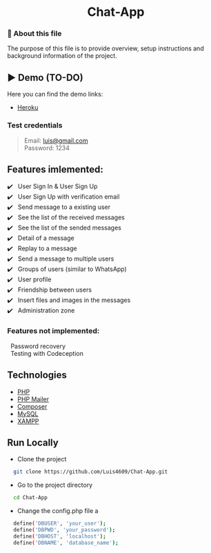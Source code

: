 <h1 align="center">Chat-App</h1>

### 🎯 About this file

The purpose of this file is to provide overview, setup instructions and background information of the project.

## ▶️ Demo (TO-DO)

Here you can find the demo links:

- [Heroku](https://ljmp-message-app.herokuapp.com/index.php)

### Test credentials

> Email: luis@gmail.com<br/>
> Password: 1234<br/>

## Features imlemented:

:heavy_check_mark: &nbsp;&nbsp;User Sign In & User Sign Up<br />
:heavy_check_mark: &nbsp;&nbsp;User Sign Up with verification email<br />
:heavy_check_mark: &nbsp;&nbsp;Send message to a existing user<br />
:heavy_check_mark: &nbsp;&nbsp;See the list of the received messages<br />
:heavy_check_mark: &nbsp;&nbsp;See the list of the sended messages<br />
:heavy_check_mark: &nbsp;&nbsp;Detail of a message<br />
:heavy_check_mark: &nbsp;&nbsp;Replay to a message<br />
:heavy_check_mark: &nbsp;&nbsp;Send a message to multiple users<br />
:heavy_check_mark: &nbsp;&nbsp;Groups of users (similar to WhatsApp)<br />
:heavy_check_mark: &nbsp;&nbsp;User profile<br />
:heavy_check_mark: &nbsp;&nbsp;Friendship between users<br />
:heavy_check_mark: &nbsp;&nbsp;Insert files and images in the messages<br />
:heavy_check_mark: &nbsp;&nbsp;Administration zone<br />

### Features not implemented:

&nbsp;&nbsp;Password recovery<br />
&nbsp;&nbsp;Testing with Codeception<br />

## Technologies

- [PHP](https://www.php.net/)
- [PHP Mailer](https://github.com/PHPMailer/PHPMailer)
- [Composer](https://getcomposer.org/)
- [MySQL](https://www.mysql.com/)
- [XAMPP](https://www.apachefriends.org/es/index.html)

## Run Locally

- Clone the project

```bash
  git clone https://github.com/Luis4609/Chat-App.git
```

- Go to the project directory

```bash
  cd Chat-App
```

- Change the config.php file a

```bash
  define('DBUSER', 'your_user');
  define('DBPWD', 'your_password');
  define('DBHOST', 'localhost');
  define('DBNAME', 'database_name');
```
